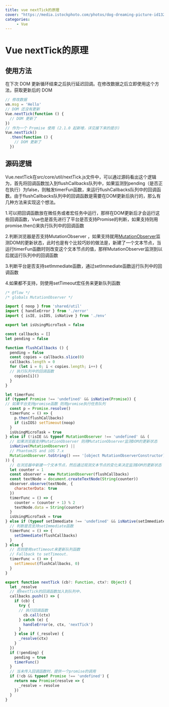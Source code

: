```yaml
---
title: vue nextTick的原理
cover: "https://media.istockphoto.com/photos/dog-dreaming-picture-id1323095288?k=20&m=1323095288&s=612x612&w=0&h=ZC2DNmAcpDlMlNof1ojUXpItMhXggVfXFqnIZHU3NX4="
categories: 
     - Vue
---
```



# Vue nextTick的原理

## 使用方法 

在下次 DOM 更新循环结束之后执行延迟回调。在修改数据之后立即使用这个方法，获取更新后的 DOM

```javascript
// 修改数据
vm.msg = 'Hello'
// DOM 还没有更新
Vue.nextTick(function () {
  // DOM 更新了
})
// 作为一个 Promise 使用 (2.1.0 起新增，详见接下来的提示)
Vue.nextTick()
  .then(function () {
    // DOM 更新了
  })
```



## 源码逻辑

  Vue.nextTick在src/core/util/nextTick.js文件中，可以通过源码看出这个逻辑为，首先将回调函数加入到flushCallbacks队列中，如果监测到pending（是否正在执行）为false，则触发timerFun函数，来运行flushCallbacks队列中的回调函数。由于flushCallbacks队列中的回调函数是需要在DOM更新后执行的，那么有几种方法来实现这个想法。

1.可以把回调函数放在微任务或者宏任务中运行，那样在DOM更新后才会运行这些回调函数，Vue也是首先进行了平台是否支持Promise的判断，如果支持则用promise.then()来执行队列中的回调函数

2.判断浏览器是否支持MutationObserver ，如果支持就用[MutationObserver](https://developer.mozilla.org/en-US/docs/Web/API/MutationObserver)监测DOM的更新状态，此时也是有个比较巧妙的做法是，新建了一个文本节点，当运行timerFun函数时则改变这个文本节点的值，那样MutationObserver监测到以后就运行队列中的回调函数

3.判断平台是否支持setImmediate函数，通过setImmediate函数运行队列中的回调函数

4.如果都不支持，则使用setTimeout宏任务来更新队列函数

```javascript
/* @flow */
/* globals MutationObserver */

import { noop } from 'shared/util'
import { handleError } from './error'
import { isIE, isIOS, isNative } from './env'

export let isUsingMicroTask = false

const callbacks = []
let pending = false

function flushCallbacks () {
  pending = false
  const copies = callbacks.slice(0)
  callbacks.length = 0
  for (let i = 0; i < copies.length; i++) {
  // 执行队列中的回调函数
    copies[i]()
  }
}

let timerFunc
if (typeof Promise !== 'undefined' && isNative(Promise)) {
// 如果平台支持promise函数 则用promise执行任务队列
  const p = Promise.resolve()
  timerFunc = () => {
    p.then(flushCallbacks)
    if (isIOS) setTimeout(noop)
  }
  isUsingMicroTask = true
} else if (!isIE && typeof MutationObserver !== 'undefined' && (
  // 如果浏览器支持MutationObserver 则用MutationObserver监测DOM的更新状态
  isNative(MutationObserver) ||
  // PhantomJS and iOS 7.x
  MutationObserver.toString() === '[object MutationObserverConstructor]'
)) {
  // 在浏览器中新建一个文本节点，然后通过观测文本节点的变化来决定监测DOM的更新状态
  let counter = 1
  const observer = new MutationObserver(flushCallbacks)
  const textNode = document.createTextNode(String(counter))
  observer.observe(textNode, {
    characterData: true
  })
  timerFunc = () => {
    counter = (counter + 1) % 2
    textNode.data = String(counter)
  }
  isUsingMicroTask = true
} else if (typeof setImmediate !== 'undefined' && isNative(setImmediate)) {
  // 判断是否支持setImmediate函数
  timerFunc = () => {
    setImmediate(flushCallbacks)
  }
} else {
  // 否则使用setTimeout来更新队列函数
  // Fallback to setTimeout.
  timerFunc = () => {
    setTimeout(flushCallbacks, 0)
  }
}

export function nextTick (cb?: Function, ctx?: Object) {
  let _resolve
  // 把nextTick的回调函数加入到队列中，
  callbacks.push(() => {
    if (cb) {
      try {
      // 执行回调函数
        cb.call(ctx)
      } catch (e) {
        handleError(e, ctx, 'nextTick')
      }
    } else if (_resolve) {
      _resolve(ctx)
    }
  })
  if (!pending) {
    pending = true
    timerFunc()
  }
  // 当未传入回调函数时，提供一个promise的调用
  if (!cb && typeof Promise !== 'undefined') {
    return new Promise(resolve => {
      _resolve = resolve
    })
  }
}
```




